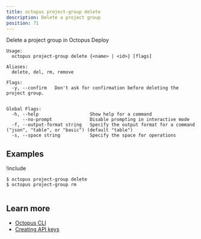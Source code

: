 ```yaml
---
title: octopus project-group delete
description: Delete a project group
position: 71
---
```


Delete a project group in Octopus Deploy


```text
Usage:
  octopus project-group delete {<name> | <id>} [flags]

Aliases:
  delete, del, rm, remove

Flags:
  -y, --confirm   Don't ask for confirmation before deleting the project group.


Global Flags:
  -h, --help                   Show help for a command
      --no-prompt              Disable prompting in interactive mode
  -f, --output-format string   Specify the output format for a command ("json", "table", or "basic") (default "table")
  -s, --space string           Specify the space for operations

```

## Examples

!include <samples-instance>


```text
$ octopus project-group delete
$ octopus project-group rm


```

## Learn more

- [Octopus CLI](/docs/octopus-rest-api/cli/index.md)
- [Creating API keys](/docs/octopus-rest-api/how-to-create-an-api-key.md)